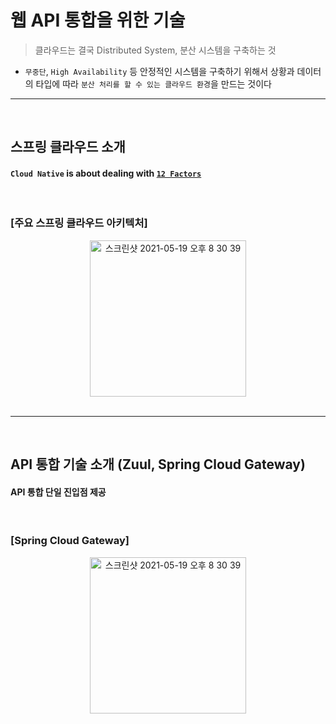# 웹 API 통합을 위한 기술
> 클라우드는 결국 Distributed System, 분산 시스템을 구축하는 것
* ```무중단```, ```High Availability``` 등 안정적인 시스템을 구축하기 위해서 상황과 데이터의 타입에 따라 ```분산 처리를 할 수 있는 클라우드 환경```을 만드는 것이다

<hr>
<br>

## 스프링 클라우드 소개

#### ```Cloud Native``` is about dealing with [```12 Factors```](https://12factor.net/ko/)

<br>

### [주요 스프링 클라우드 아키텍처]

<div align="center">
  <img width="250" alt="스크린샷 2021-05-19 오후 8 30 39" src="https://user-images.githubusercontent.com/37537227/118805619-16868880-b8e1-11eb-9874-04900be2081c.png">
</div>

<br>
<hr>
<br>

## API 통합 기술 소개 (Zuul, Spring Cloud Gateway)

#### API 통합 단일 진입점 제공

<br>

### [Spring Cloud Gateway]

<div align="center">
  <img width="250" alt="스크린샷 2021-05-19 오후 8 30 39" src="https://user-images.githubusercontent.com/37537227/118805619-16868880-b8e1-11eb-9874-04900be2081c.png">
</div>


